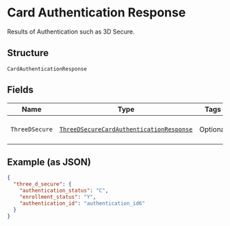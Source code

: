 
# Card Authentication Response

Results of Authentication such as 3D Secure.

## Structure

`CardAuthenticationResponse`

## Fields

| Name | Type | Tags | Description |
|  --- | --- | --- | --- |
| `ThreeDSecure` | [`ThreeDSecureCardAuthenticationResponse`](../../doc/models/three-d-secure-card-authentication-response.md) | Optional | Results of 3D Secure Authentication. |

## Example (as JSON)

```json
{
  "three_d_secure": {
    "authentication_status": "C",
    "enrollment_status": "Y",
    "authentication_id": "authentication_id6"
  }
}
```

